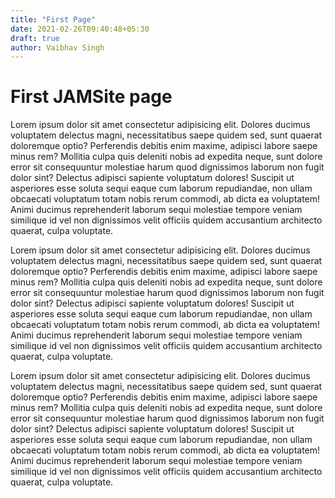 ```yaml
---
title: "First Page"
date: 2021-02-26T09:40:48+05:30
draft: true
author: Vaibhav Singh
---
```


# First JAMSite page

Lorem ipsum dolor sit amet consectetur adipisicing elit. Dolores ducimus voluptatem delectus magni, necessitatibus saepe quidem sed, sunt quaerat doloremque optio? Perferendis debitis enim maxime, adipisci labore saepe minus rem? Mollitia culpa quis deleniti nobis ad expedita neque, sunt dolore error sit consequuntur molestiae harum quod dignissimos laborum non fugit dolor sint? Delectus adipisci sapiente voluptatum dolores! Suscipit ut asperiores esse soluta sequi eaque cum laborum repudiandae, non ullam obcaecati voluptatum totam nobis rerum commodi, ab dicta ea voluptatem! Animi ducimus reprehenderit laborum sequi molestiae tempore veniam similique id vel non dignissimos velit officiis quidem accusantium architecto quaerat, culpa voluptate.

Lorem ipsum dolor sit amet consectetur adipisicing elit. Dolores ducimus voluptatem delectus magni, necessitatibus saepe quidem sed, sunt quaerat doloremque optio? Perferendis debitis enim maxime, adipisci labore saepe minus rem? Mollitia culpa quis deleniti nobis ad expedita neque, sunt dolore error sit consequuntur molestiae harum quod dignissimos laborum non fugit dolor sint? Delectus adipisci sapiente voluptatum dolores! Suscipit ut asperiores esse soluta sequi eaque cum laborum repudiandae, non ullam obcaecati voluptatum totam nobis rerum commodi, ab dicta ea voluptatem! Animi ducimus reprehenderit laborum sequi molestiae tempore veniam similique id vel non dignissimos velit officiis quidem accusantium architecto quaerat, culpa voluptate.

Lorem ipsum dolor sit amet consectetur adipisicing elit. Dolores ducimus voluptatem delectus magni, necessitatibus saepe quidem sed, sunt quaerat doloremque optio? Perferendis debitis enim maxime, adipisci labore saepe minus rem? Mollitia culpa quis deleniti nobis ad expedita neque, sunt dolore error sit consequuntur molestiae harum quod dignissimos laborum non fugit dolor sint? Delectus adipisci sapiente voluptatum dolores! Suscipit ut asperiores esse soluta sequi eaque cum laborum repudiandae, non ullam obcaecati voluptatum totam nobis rerum commodi, ab dicta ea voluptatem! Animi ducimus reprehenderit laborum sequi molestiae tempore veniam similique id vel non dignissimos velit officiis quidem accusantium architecto quaerat, culpa voluptate.
